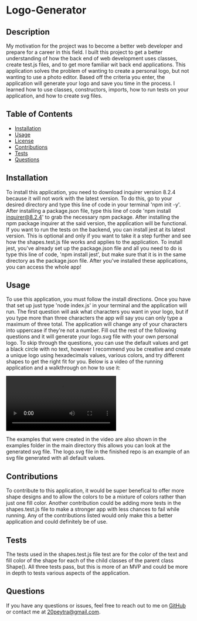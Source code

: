 # Logo-Generator

## Description
My motivation for the project was to become a better web developer and prepare for a career in this field. I built this project to get a better understanding of how the back end of web development uses classes, create test.js files, and to get more familiar wit back end applications. This application solves the problem of wanting to create a personal logo, but not wanting to use a photo editor. Based off the criteria you enter, the application will generate your logo and save you time in the process. I learned how to use classes, constructors, imports, how to run tests on your application, and how to create svg files.
  
## Table of Contents 
* [Installation](#installation)
* [Usage](#usage)
* [License](#license)
* [Contributions](#contributions)
* [Tests](#tests)
* [Questions](#questions)
      
## Installation
To install this application, you need to download inquirer version 8.2.4 because it will not work with the latest version. To do this, go to your desired directory and type this line of code in your terminal 'npm init -y'. After installing a package.json file, type this line of code 'npm install inquirer@8.2.4' to grab the necessary npm package. After installing the npm package inquirer at the said version, the application will be functional. If you want to run the tests on the backend, you can install jest at its latest version. This is optional and only if you want to take it a step further and see how the shapes.test.js file works and applies to the application. To install jest, you've already set up the package.json file and all you need to do is type this line of code, 'npm install jest', but make sure that it is in the same directory as the package.json file. After you've installed these applications, you can access the whole app!
  
## Usage
To use this application, you must follow the install directions. Once you have that set up just type 'node index.js' in your terminal and the application will run. The first question will ask what characters you want in your logo, but if you type more than three characters the app will say you can only type a maximum of three total. The application will change any of your characters into uppercase if they're not a number. Fill out the rest of the following questions and it will generate your logo.svg file with your own personal logo. To skip through the questions, you can use the default values and get a black circle with no text, however I recommend you be creative and create a unique logo using hexadecimals values, various colors, and try different shapes to get the right fit for you. Below is a video of the running application and a walkthrough on how to use it:

![Screen recording of the application in action](./videos/Logo-Generator-Screen-Recording.mov)

The examples that were created in the video are also shown in the examples folder in the main directory this allows you can look at the generated svg file. The logo.svg file in the finished repo is an example of an svg file generated with all default values.

## Contributions
To contribute to this application, it would be super benefical to offer more shape designs and to allow the colors to be a mixture of colors rather than just one fill color. Another contribution could be adding more tests in the shapes.test.js file to make a stronger app with less chances to fail while running. Any of the contributions listed would only make this a better application and could definitely be of use.
  
## Tests
The tests used in the shapes.test.js file test are for the color of the text and fill color of the shape for each of the child classes of the parent class Shape(). All three tests pass, but this is more of an MVP and could be more in depth to tests various aspects of the application. 
  
## Questions
If you have any questions or issues, feel free to reach out to me on [GitHub](https://github.com/pjt3232) or contact me at 20peytra@gmail.com.
